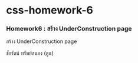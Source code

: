 # css-homework-6
### Homework6 : สร้าง UnderConstruction page
สร้าง UnderConstruction page


ชัยรัตน์ ทรัพย์สนอง (ตูน)
